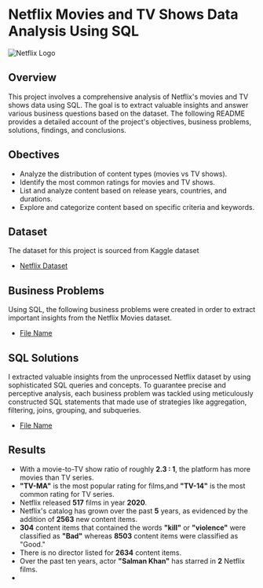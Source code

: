 # Netflix Movies and TV Shows Data Analysis Using SQL

![Netflix Logo](https://upload.wikimedia.org/wikipedia/commons/0/08/Netflix_2015_logo.svg)

## Overview

This project involves a comprehensive analysis of Netflix's movies and TV shows data using SQL. The goal is to extract valuable insights and answer various business questions based on the dataset. The following README provides a detailed account of the project's objectives, business problems, solutions, findings, and conclusions.

## Obectives

- Analyze the distribution of content types (movies vs TV shows).
- Identify the most common ratings for movies and TV shows.
- List and analyze content based on release years, countries, and durations.
- Explore and categorize content based on specific criteria and keywords.

## Dataset

The dataset for this project is sourced from Kaggle dataset
- [Netflix Dataset](https://www.kaggle.com/datasets/shivamb/netflix-shows?resource=download)

## Business Problems

Using SQL, the following business problems were created in order to extract important insights from the Netflix Movies dataset.
- [File Name](path/to/your/file.sql)

## SQL Solutions

I extracted valuable insights from the unprocessed Netflix dataset by using sophisticated SQL queries and concepts. To guarantee precise and perceptive analysis, each business problem was tackled using meticulously constructed SQL statements that made use of strategies like aggregation, filtering, joins, grouping, and subqueries.

- [File Name](path/to/your/file.sql)

## Results

- With a movie-to-TV show ratio of roughly **2.3 : 1**, the platform has more movies than TV series.
- **"TV-MA"** is the most popular rating for films,and **"TV-14"** is the most common rating for TV series.
- Netflix released **517** films in year **2020**.
- Netflix's catalog has grown over the past **5** years, as evidenced by the addition of **2563** new content items.
- **304** content items that contained the words **"kill"** or **"violence"** were classified as **"Bad"** whereas **8503** content items were classified as "Good."
- There is no director listed for **2634** content items.
- Over the past ten years, actor **"Salman Khan"** has starred in **2** Netflix films.
- 
